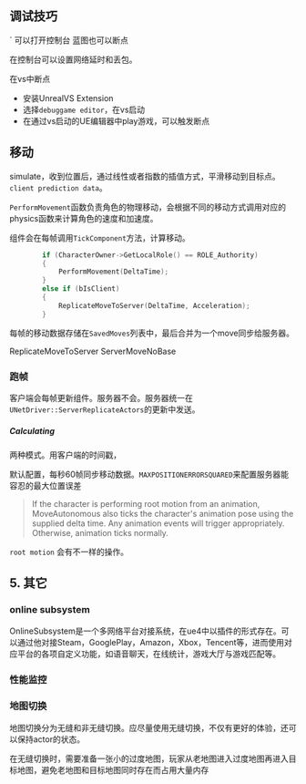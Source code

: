 


## 调试技巧

` 可以打开控制台
蓝图也可以断点

在控制台可以设置网络延时和丢包。

在vs中断点
- 安装UnrealVS Extension
- 选择`debuggame editor`，在vs启动
- 在通过vs启动的UE编辑器中play游戏，可以触发断点

## 移动

simulate，收到位置后，通过线性或者指数的插值方式，平滑移动到目标点。`client prediction data`。


`PerformMovement`函数负责角色的物理移动，会根据不同的移动方式调用对应的physics函数来计算角色的速度和加速度。

组件会在每帧调用`TickComponent`方法，计算移动。

```c++
        if (CharacterOwner->GetLocalRole() == ROLE_Authority)
        {
            PerformMovement(DeltaTime);
        }
        else if (bIsClient)
        {
            ReplicateMoveToServer(DeltaTime, Acceleration);
        }
```
每帧的移动数据存储在`SavedMoves`列表中，最后合并为一个move同步给服务器。

ReplicateMoveToServer
ServerMoveNoBase

### 跑帧

客户端会每帧更新组件。服务器不会。服务器统一在`UNetDriver::ServerReplicateActors`的更新中发送。

##### Calculating
两种模式。用客户端的时间戳，

默认配置，每秒60帧同步移动数据。`MAXPOSITIONERRORSQUARED`来配置服务器能容忍的最大位置误差

>If the character is performing root motion from an animation, MoveAutonomous also ticks the character's animation pose using the supplied delta time. Any animation events will trigger appropriately. Otherwise, animation ticks normally.


`root motion` 会有不一样的操作。


## 5. 其它

### online subsystem

OnlineSubsystem是一个多网络平台对接系统，在ue4中以插件的形式存在。可以通过他对接Steam，GooglePlay，Amazon，Xbox，Tencent等，进而使用对应平台的各项自定义功能，如语音聊天，在线统计，游戏大厅与游戏匹配等。

### 性能监控


### 地图切换


地图切换分为无缝和非无缝切换。应尽量使用无缝切换，不仅有更好的体验，还可以保持actor的状态。

在无缝切换时，需要准备一张小的过度地图，玩家从老地图进入过度地图再进入目标地图，避免老地图和目标地图同时存在而占用大量内存


